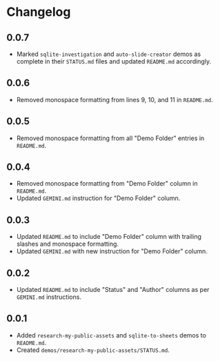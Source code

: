 # Changelog

## 0.0.7

- Marked `sqlite-investigation` and `auto-slide-creator` demos as complete in their `STATUS.md` files and updated `README.md` accordingly.

## 0.0.6

- Removed monospace formatting from lines 9, 10, and 11 in `README.md`.

## 0.0.5

- Removed monospace formatting from all "Demo Folder" entries in `README.md`.

## 0.0.4

- Removed monospace formatting from "Demo Folder" column in `README.md`.
- Updated `GEMINI.md` instruction for "Demo Folder" column.

## 0.0.3

- Updated `README.md` to include "Demo Folder" column with trailing slashes and monospace formatting.
- Updated `GEMINI.md` with new instruction for "Demo Folder" column.

## 0.0.2

- Updated `README.md` to include "Status" and "Author" columns as per `GEMINI.md` instructions.

## 0.0.1

- Added `research-my-public-assets` and `sqlite-to-sheets` demos to `README.md`.
- Created `demos/research-my-public-assets/STATUS.md`.

